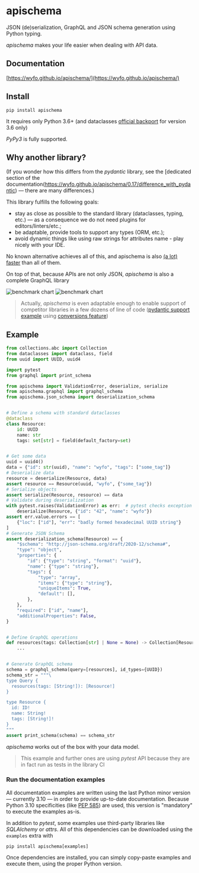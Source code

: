 # apischema

JSON (de)serialization, GraphQL and JSON schema generation using Python typing.

*apischema* makes your life easier when dealing with API data.

## Documentation

[https://wyfo.github.io/apischema/](https://wyfo.github.io/apischema/)

## Install
```shell
pip install apischema
```
It requires only Python 3.6+ (and dataclasses [official backport](https://pypi.org/project/dataclasses/) for version 3.6 only)

*PyPy3* is fully supported.

## Why another library?

(If you wonder how this differs from the *pydantic* library, see the [dedicated section of the documentation(https://wyfo.github.io/apischema/0.17/difference_with_pydantic) — there are many differences.)

This library fulfills the following goals:

- stay as close as possible to the standard library (dataclasses, typing, etc.) — as a consequence we do not need plugins for editors/linters/etc.;
- be adaptable, provide tools to support any types (ORM, etc.);
- avoid dynamic things like using raw strings for attributes name - play nicely with your IDE.

No known alternative achieves all of this, and apischema is also [(a lot) faster](https://wyfo.github.io/apischema/0.17/optimizations_and_benchmark#benchmark) than all of them.

On top of that, because APIs are not only JSON, *apischema* is also a complete GraphQL library

![benchmark chart](https://wyfo.github.io/apischema/0.17/benchmark_chart_light.svg#gh-light-mode-only)
![benchmark chart](https://wyfo.github.io/apischema/0.17/benchmark_chart_dark.svg#gh-dark-mode-only)

> Actually, *apischema* is even adaptable enough to enable support of competitor libraries in a few dozens of line of code ([pydantic support example](https://wyfo.github.io/apischema/0.17/examples/pydantic_support) using [conversions feature](https://wyfo.github.io/apischema/0.17/conversions))

## Example

```python
from collections.abc import Collection
from dataclasses import dataclass, field
from uuid import UUID, uuid4

import pytest
from graphql import print_schema

from apischema import ValidationError, deserialize, serialize
from apischema.graphql import graphql_schema
from apischema.json_schema import deserialization_schema


# Define a schema with standard dataclasses
@dataclass
class Resource:
    id: UUID
    name: str
    tags: set[str] = field(default_factory=set)


# Get some data
uuid = uuid4()
data = {"id": str(uuid), "name": "wyfo", "tags": ["some_tag"]}
# Deserialize data
resource = deserialize(Resource, data)
assert resource == Resource(uuid, "wyfo", {"some_tag"})
# Serialize objects
assert serialize(Resource, resource) == data
# Validate during deserialization
with pytest.raises(ValidationError) as err:  # pytest checks exception is raised
    deserialize(Resource, {"id": "42", "name": "wyfo"})
assert err.value.errors == [
    {"loc": ["id"], "err": "badly formed hexadecimal UUID string"}
]
# Generate JSON Schema
assert deserialization_schema(Resource) == {
    "$schema": "http://json-schema.org/draft/2020-12/schema#",
    "type": "object",
    "properties": {
        "id": {"type": "string", "format": "uuid"},
        "name": {"type": "string"},
        "tags": {
            "type": "array",
            "items": {"type": "string"},
            "uniqueItems": True,
            "default": [],
        },
    },
    "required": ["id", "name"],
    "additionalProperties": False,
}


# Define GraphQL operations
def resources(tags: Collection[str] | None = None) -> Collection[Resource] | None:
    ...


# Generate GraphQL schema
schema = graphql_schema(query=[resources], id_types={UUID})
schema_str = """\
type Query {
  resources(tags: [String!]): [Resource!]
}

type Resource {
  id: ID!
  name: String!
  tags: [String!]!
}
"""
assert print_schema(schema) == schema_str
```
*apischema* works out of the box with your data model.

> This example and further ones are using *pytest* API because they are in fact run as tests in the library CI

### Run the documentation examples

All documentation examples are written using the last Python minor version — currently 3.10 — in order to provide up-to-date documentation. Because Python 3.10 specificities (like [PEP 585](https://www.python.org/dev/peps/pep-0604/)) are used, this version is "mandatory" to execute the examples as-is.

In addition to *pytest*, some examples use third-party libraries like *SQLAlchemy* or *attrs*. All of this dependencies can be downloaded using the `examples` extra with
```shell
pip install apischema[examples]
```

Once dependencies are installed, you can simply copy-paste examples and execute them, using the proper Python version. 

